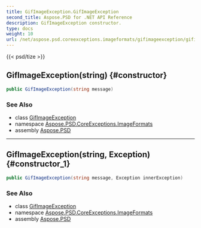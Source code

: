 ```yaml
---
title: GifImageException.GifImageException
second_title: Aspose.PSD for .NET API Reference
description: GifImageException constructor. 
type: docs
weight: 10
url: /net/aspose.psd.coreexceptions.imageformats/gifimageexception/gifimageexception/
---
```

{{< psd/tize >}}
## GifImageException(string) {#constructor}

```csharp
public GifImageException(string message)
```

### See Also

* class [GifImageException](../)
* namespace [Aspose.PSD.CoreExceptions.ImageFormats](../../gifimageexception/)
* assembly [Aspose.PSD](../../../)

---

## GifImageException(string, Exception) {#constructor_1}

```csharp
public GifImageException(string message, Exception innerException)
```

### See Also

* class [GifImageException](../)
* namespace [Aspose.PSD.CoreExceptions.ImageFormats](../../gifimageexception/)
* assembly [Aspose.PSD](../../../)


